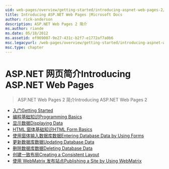 ```yaml
---
uid: web-pages/overview/getting-started/introducing-aspnet-web-pages-2/index
title: Introducing ASP.NET Web Pages |Microsoft Docs
author: rick-anderson
description: ASP.NET Web Pages 2 简介
ms.author: riande
ms.date: 05/18/2012
ms.assetid: ef969007-9e27-431c-b2f7-e1772af7a0b6
msc.legacyurl: /web-pages/overview/getting-started/introducing-aspnet-web-pages-2
msc.type: chapter
---
```

<a name="introducing-aspnet-web-pages"></a><span data-ttu-id="793c2-103">ASP.NET 网页简介</span><span class="sxs-lookup"><span data-stu-id="793c2-103">Introducing ASP.NET Web Pages</span></span>
====================
> <span data-ttu-id="793c2-104">ASP.NET Web Pages 2 简介</span><span class="sxs-lookup"><span data-stu-id="793c2-104">Introducing ASP.NET Web Pages 2</span></span>


- [<span data-ttu-id="793c2-105">入门</span><span class="sxs-lookup"><span data-stu-id="793c2-105">Getting Started</span></span>](getting-started.md)
- [<span data-ttu-id="793c2-106">编程基础知识</span><span class="sxs-lookup"><span data-stu-id="793c2-106">Programming Basics</span></span>](intro-to-web-pages-programming.md)
- [<span data-ttu-id="793c2-107">显示数据</span><span class="sxs-lookup"><span data-stu-id="793c2-107">Displaying Data</span></span>](displaying-data.md)
- [<span data-ttu-id="793c2-108">HTML 窗体基础知识</span><span class="sxs-lookup"><span data-stu-id="793c2-108">HTML Form Basics</span></span>](form-basics.md)
- [<span data-ttu-id="793c2-109">使用窗体输入数据库数据</span><span class="sxs-lookup"><span data-stu-id="793c2-109">Entering Database Data by Using Forms</span></span>](entering-data.md)
- [<span data-ttu-id="793c2-110">更新数据库数据</span><span class="sxs-lookup"><span data-stu-id="793c2-110">Updating Database Data</span></span>](updating-data.md)
- [<span data-ttu-id="793c2-111">删除数据库数据</span><span class="sxs-lookup"><span data-stu-id="793c2-111">Deleting Database Data</span></span>](deleting-data.md)
- [<span data-ttu-id="793c2-112">创建一致布局</span><span class="sxs-lookup"><span data-stu-id="793c2-112">Creating a Consistent Layout</span></span>](layouts.md)
- [<span data-ttu-id="793c2-113">使用 WebMatrix 发布站点</span><span class="sxs-lookup"><span data-stu-id="793c2-113">Publishing a Site by Using WebMatrix</span></span>](publishing.md)
